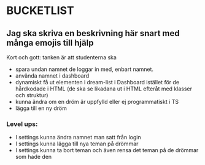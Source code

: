 # BUCKETLIST
## Jag ska skriva en beskrivning här snart med många emojis till hjälp
Kort och gott: tanken är att studenterna ska 
* spara undan namnet de loggar in med, enbart namnet.
* använda namnet i dashboard
* dynamiskt få ut elementen i dream-list i Dashboard istället för de hårdkodade i HTML (de ska se likadana ut i HTML efteråt med klasser och struktur)
* kunna ändra om en dröm är uppfylld eller ej programmatiskt i TS
* lägga till en ny dröm

### Level ups:
* I settings kunna ändra namnet man satt från login
* I settings kunna lägga till nya teman på drömmar
* I settings kunna ta bort teman och även rensa det teman på de drömmar som hade den
